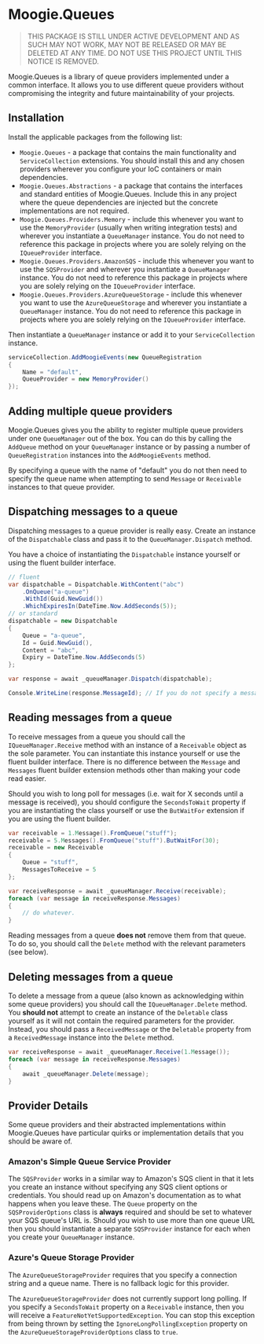 # Moogie.Queues

> THIS PACKAGE IS STILL UNDER ACTIVE DEVELOPMENT AND AS SUCH MAY NOT WORK, MAY NOT BE RELEASED OR MAY BE DELETED AT ANY 
TIME. DO NOT USE THIS PROJECT UNTIL THIS NOTICE IS REMOVED.

Moogie.Queues is a library of queue providers implemented under a common interface. It allows you to use different 
queue providers without compromising the integrity and future maintainability of your projects. 

## Installation

Install the applicable packages from the following list:

* `Moogie.Queues` - a package that contains the main functionality and `ServiceCollection` extensions. You should install
this and any chosen providers wherever you configure your IoC containers or main dependencies.
* `Moogie.Queues.Abstractions` - a package that contains the interfaces and standard entities of Moogie.Queues. Include 
this in any project where the queue dependencies are injected but the concrete implementations are not required.
* `Moogie.Queues.Providers.Memory` - include this whenever you want to use the `MemoryProvider` (usually when writing
integration tests) and wherever you instantiate a `QueueManager` instance. You do not need to reference this package
in projects where you are solely relying on the `IQueueProvider` interface.
* `Moogie.Queues.Providers.AmazonSQS` - include this whenever you want to use the `SQSProvider` and wherever you
instantiate a `QueueManager` instance. You do not need to reference this package in projects where you are solely relying 
on the `IQueueProvider` interface.
* `Moogie.Queues.Providers.AzureQueueStorage` - include this whenever you want to use the `AzureQueueStorage` and 
wherever you instantiate a `QueueManager` instance. You do not need to reference this package in projects where you are
solely relying on the `IQueueProvider` interface.

Then instantiate a `QueueManager` instance or add it to your `ServiceCollection` instance.

```csharp
serviceCollection.AddMoogieEvents(new QueueRegistration
{
    Name = "default",
    QueueProvider = new MemoryProvider()
});
```

## Adding multiple queue providers

Moogie.Queues gives you the ability to register multiple queue providers under one `QueueManager` out of the box.
You can do this by calling the `AddQueue` method on your `QueueManager` instance or by passing a number of `QueueRegistration`
instances into the `AddMoogieEvents` method.

By specifying a queue with the name of "default" you do not then need to specify the queue name when attempting to send
`Message` or `Receivable` instances to that queue provider.

## Dispatching messages to a queue

Dispatching messages to a queue provider is really easy. Create an instance of the `Dispatchable` class and pass it to 
the `QueueManager.Dispatch` method.

You have a choice of instantiating the `Dispatchable` instance yourself or using the fluent builder interface.

```csharp
// fluent
var dispatchable = Dispatchable.WithContent("abc")
    .OnQueue("a-queue")
    .WithId(Guid.NewGuid())
    .WhichExpiresIn(DateTime.Now.AddSeconds(5));
// or standard
dispatchable = new Dispatchable
{
    Queue = "a-queue",
    Id = Guid.NewGuid(),
    Content = "abc",
    Expiry = DateTime.Now.AddSeconds(5)
};

var response = await _queueManager.Dispatch(dispatchable);

Console.WriteLine(response.MessageId); // If you do not specify a message id then one will be created for you. You can retrieve that message id by inspecting the response from the Dispatch method.
```

## Reading messages from a queue

To receive messages from a queue you should call the `IQueueManager.Receive` method with an instance of a `Receivable`
object as the sole parameter. You can instantiate this instance yourself or use the fluent builder interface. There is 
no difference between the `Message` and `Messages` fluent builder extension methods other than making your code read 
easier.

Should you wish to long poll for messages (i.e. wait for X seconds until a message is received), you should configure
the `SecondsToWait` property if you are instantiating the class yourself or use the `ButWaitFor` extension if you are
using the fluent builder. 

```csharp
var receivable = 1.Message().FromQueue("stuff");
receivable = 5.Messages().FromQueue("stuff").ButWaitFor(30);
receivable = new Receivable
{
    Queue = "stuff",
    MessagesToReceive = 5
};

var receiveResponse = await _queueManager.Receive(receivable);
foreach (var message in receiveResponse.Messages)
{
    // do whatever.
}
```

Reading messages from a queue **does not** remove them from that queue. To do so, you should call the `Delete` method
with the relevant parameters (see below).

## Deleting messages from a queue

To delete a message from a queue (also known as acknowledging within some queue providers) you should call the
`IQueueManager.Delete` method. You **should not** attempt to create an instance of the `Deletable` class yourself as it 
will not contain the required parameters for the provider. Instead, you should pass a `ReceivedMessage` or the 
`Deletable` property from a `ReceivedMessage` instance into the `Delete` method. 

```csharp
var receiveResponse = await _queueManager.Receive(1.Message());
foreach (var message in receiveResponse.Messages)
{
    await _queueManager.Delete(message);
}
```

## Provider Details

Some queue providers and their abstracted implementations within Moogie.Queues have particular quirks or implementation 
details that you should be aware of. 

### Amazon's Simple Queue Service Provider

The `SQSProvider` works in a similar way to Amazon's SQS client in that it lets you create an instance without specifying
any SQS client options or credentials. You should read up on Amazon's documentation as to what happens when you
leave these. The `Queue` property on the `SQSProviderOptions` class is **always** required and should be set to
whatever your SQS queue's URL is. Should you wish to use more than one queue URL then you should instantiate a
separate `SQSProvider` instance for each when you create your `QueueManager` instance.

### Azure's Queue Storage Provider

The `AzureQueueStorageProvider` requires that you specify a connection string and a queue name. There is no fallback
logic for this provider.

The `AzureQueueStorageProvider` does not currently support long polling. If you specify a `SecondsToWait` property on
a `Receivable` instance, then you will receive a `FeatureNotYetSupportedException`. You can stop this exception from
being thrown by setting the `IgnoreLongPollingException` property on the `AzureQueueStorageProviderOptions` class to
`true`.